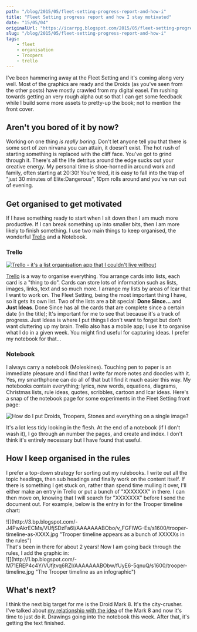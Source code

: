 ```yaml
---
path: "/blog/2015/05/fleet-setting-progress-report-and-how-i"
title: "Fleet Setting progress report and how I stay motivated"
date: "15/05/04"
originalUrl: "https://icarrpg.blogspot.com/2015/05/fleet-setting-progress-report-and-how-i.html"
slug: "/blog/2015/05/fleet-setting-progress-report-and-how-i"
tags:
    - fleet
    - organisation
    - Troopers
    - trello
---
```

I've been hammering away at the Fleet Setting and it's coming along very well. Most of the graphics are ready and the Droids (as you've seen from the other posts) have mostly crawled from my digital easel. I'm rushing towards getting an very rough alpha out so that I can get some feedback while I build some more assets to pretty-up the book; not to mention the front cover.  

## Aren't you bored of it by now?

Working on one thing *is really boring*. Don't let anyone tell you that there is some sort of zen nirvana you can attain, it doesn't exist. The hot rush of starting something is replaced with the cliff face. You've got to grind through it. There's all the life detritus around the edge sucks out your creative energy. My personal time is shoe-horned in around work and family, often starting at 20:30! You're tired, it is easy to fall into the trap of "just 30 minutes of Elite:Dangerous", 10pm rolls around and you've run out of evening.  

## Get organised to get motivated

If I have something ready to start when I sit down then I am much more productive. If I can break something up into smaller bits, then I am more likely to finish something. I use two main things to keep organised, the wonderful [Trello](https://trello.com/b/46BJhlX1/icar-the-sci-fi-rpg-www-icar-co-uk) and a Notebook.  

### Trello

[![](http://3.bp.blogspot.com/-26CZjzXvfcU/VUfdHAv4dVI/AAAAAAABObQ/yGbiQMZ1fEY/s1600/trello-example.png "Trello - it's a list organisation app that I couldn't live without")](https://trello.com/b/46BJhlX1/icar-the-sci-fi-rpg-www-icar-co-uk)  

[Trello](https://trello.com/b/46BJhlX1/icar-the-sci-fi-rpg-www-icar-co-uk) is a way to organise everything. You arrange cards into lists, each card is a "thing to do". Cards can store lots of information such as lists, images, links, text and so much more. I arrange my lists by areas of Icar that I want to work on. The Fleet Setting, being the most important thing I have, so it gets its own list. Two of the lists are a bit special: **Done Since...** and **Just Ideas**. Done Since has all the cards that are complete since a certain date (in the title); It's important for me to see that because it's a track of progress. Just Ideas is where I put things I don't want to forget but don't want cluttering up my brain. Trello also has a mobile app; I use it to organise what I do in a given week. You might find useful for capturing ideas. I prefer my notebook for that...  

### Notebook

I always carry a notebook (Moleskines). Touching pen to paper is an immediate pleasure and I find that I write far more notes and doodles with it. Yes, my smarthphone can do all of that but I find it much easier this way. My notebooks contain everything; lyrics, new words, equations, diagrams, Christmas lists, rule ideas, quotes, scribbles, cartoon and Icar ideas. Here's a snap of the notebook page for some experiments in the Fleet Setting front page:  

![](http://2.bp.blogspot.com/-2UV2Fy9pv2c/VUfhNunNkzI/AAAAAAABObc/hTnw6vShdJ8/s1600/notebook-fleet-cover.jpg "How do I put Droids, Troopers, Stones and everything on a single image?")  

It's a lot less tidy looking in the flesh. At the end of a notebook (if I don't wash it), I go through an number the pages, and create and index. I don't think it's entirely necessary but I have found that useful. 

## How I keep organised in the rules

I prefer a top-down strategy for sorting out my rulebooks. I write out all the topic headings, then sub headings and finally work on the content itself. If there is something I get stuck on, rather than spend time mulling it over, I'll either make an entry in Trello or put a bunch of "XXXXXXX" in there. I can then move on, knowing that I will search for "XXXXXXX" before I send the document out. For example, below is the entry in for the Trooper timeline chart:  

<div style="margin:0 auto">![](http://3.bp.blogspot.com/-J4PwAkrECMs/VUfjSDzFa6I/AAAAAAABObo/v_FGFlWG-Es/s1600/trooper-timeline-as-XXXX.jpg "Trooper timeline appears as a bunch of XXXXXs in the rules")</div>  
That's been in there for about 2 years! Now I am going back through the rules, I add the graphic in:  

<div style="margin:0 auto">![](http://1.bp.blogspot.com/-M71EREP4c4Y/VUfjtvq6RZI/AAAAAAABObw/fUyE6-5qnuQ/s1600/trooper-timeline.jpg "The Trooper timeline as an infographic")</div> 

## What's next?

I think the next big target for me is the Droid Mark 8. It's the city-crusher. I've talked about [my relationship with the idea](http://www.1km1kt.net/forum/viewtopic.php?f=11&t=6130) of the Mark 8 and now it's time to just do it. Drawings going into the notebook this week. After that, it's getting the text finished.